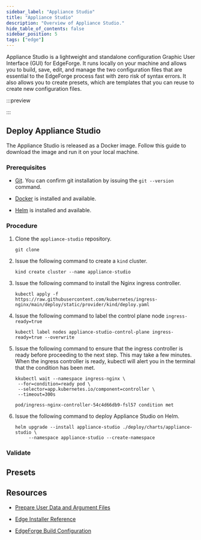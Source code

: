 ```yaml
---
sidebar_label: "Appliance Studio"
title: "Appliance Studio"
description: "Overview of Appliance Studio."
hide_table_of_contents: false
sidebar_position: 5
tags: ["edge"]
---
```


Appliance Studio is a lightweight and standalone configuration Graphic User Interface (GUI) for EdgeForge. It runs
locally on your machine and allows you to build, save, edit, and manage the two configuration files that are essential
to the EdgeForge process fast with zero risk of syntax errors. It also allows you to create presets, which are templates
that you can reuse to create new configuration files.

:::preview

:::

## Deploy Appliance Studio

The Appliance Studio is released as a Docker image. Follow this guide to download the image and run it on your local
machine.

### Prerequisites

- [Git](https://git-scm.com/downloads). You can confirm git installation by issuing the `git --version` command.

- [Docker](https://docker.io) is installed and available.

<Tabs group="method">

<IabItem value="Helm">

- [Helm](https://helm.sh/docs/intro/install/) is installed and available.

</TabItem>

<IabItem value="Docker Compose">

</TabItem>

</Tabs>

### Procedure

1. Clone the `appliance-studio` repository.

   ```shell
   git clone
   ```

<Tabs group="method">

<IabItem value="Helm">

2. Issue the following command to create a `kind` cluster.

   ```shell
   kind create cluster --name appliance-studio
   ```

3. Issue the following command to install the Nginx ingress controller.

   ```shell
   kubectl apply -f https://raw.githubusercontent.com/kubernetes/ingress-nginx/main/deploy/static/provider/kind/deploy.yaml
   ```

4. Issue the following command to label the control plane node `ingress-ready=true`

   ```shell
   kubectl label nodes appliance-studio-control-plane ingress-ready=true --overwrite
   ```

5. Issue the following command to ensure that the ingress controller is ready before proceeding to the next step. This
   may take a few minutes. When the ingress controller is ready, kubectl will alert you in the terminal that the
   condition has been met.

   ```shell
   kkubectl wait --namespace ingress-nginx \
    --for=condition=ready pod \
    --selector=app.kubernetes.io/component=controller \
    --timeout=300s
   ```

   ```shell
   pod/ingress-nginx-controller-54c4d66db9-fsl57 condition met
   ```

6. Issue the following command to deploy Appliance Studio on Helm.

   ```shell
   helm upgrade --install appliance-studio ./deploy/charts/appliance-studio \
        --namespace appliance-studio --create-namespace
   ```

</TabItem>

<IabItem value="Docker Compose">

</TabItem>

</Tabs>

### Validate

## Presets

## Resources

- [Prepare User Data and Argument Files](./prepare-user-data.md)

- [Edge Installer Reference](../edge-configuration/installer-reference.md)

- [EdgeForge Build Configuration](./palette-canvos/arg.md)
